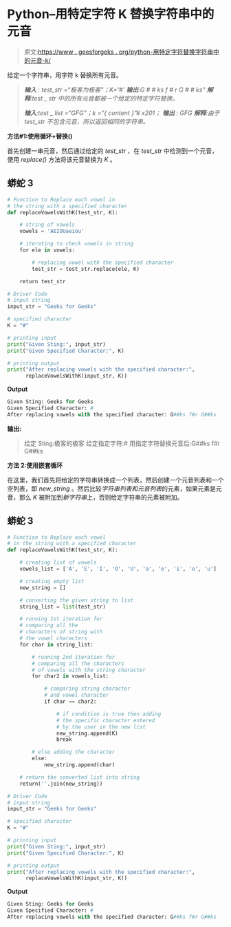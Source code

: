 # Python–用特定字符 K 替换字符串中的元音

> 原文:[https://www . geesforgeks . org/python-用特定字符替换字符串中的元音-k/](https://www.geeksforgeeks.org/python-replace-vowels-in-a-string-with-a-specific-character-k/)

给定一个字符串，用字符 k 替换所有元音。

> ***输入** : test_str =“极客为极客”；K='#'*
> ***输出**:*G # # ks f # r G # # ks*"*
> ***解释**:test _ str 中的所有元音都被一个给定的特定字符替换。*
> 
> ***输入**:test _ list =“GFG”；k =“{ content }”# x201；*
> ***输出** : GFG*
> ***解释**:由于 test_str 不包含元音，所以返回相同的字符串。*

**方法#1:使用循环+替换()**

首先创建一串元音，然后通过给定的 *test_str* 、在 *test_str* 中检测到一个元音，使用 *replace()* 方法将该元音替换为 *K* 。

## 蟒蛇 3

```py
# Function to Replace each vowel in
# the string with a specified character
def replaceVowelsWithK(test_str, K):

    # string of vowels
    vowels = 'AEIOUaeiou'

    # iterating to check vowels in string
    for ele in vowels:

        # replacing vowel with the specified character
        test_str = test_str.replace(ele, K)

    return test_str

# Driver Code
# input string
input_str = "Geeks for Geeks"

# specified character
K = "#"

# printing input
print("Given Sting:", input_str)
print("Given Specified Character:", K)

# printing output
print("After replacing vowels with the specified character:",
      replaceVowelsWithK(input_str, K))
```

**Output**

```py
Given Sting: Geeks for Geeks
Given Specified Character: #
After replacing vowels with the specified character: G##ks f#r G##ks
```

**输出:**

> 给定 Sting:极客的极客
> 给定指定字符:#
> 用指定字符替换元音后:G##ks f#r G##ks

**方法 2:使用嵌套循环**

在这里，我们首先将给定的字符串转换成一个列表，然后创建一个元音列表和一个空列表，即 *new_string* 。然后比较*字符串列表和元音列表*的元素，如果元素是元音，那么 *K* 被附加到*新字符串*上，否则给定字符串的元素被附加。

## 蟒蛇 3

```py
# Function to Replace each vowel
# in the string with a specified character
def replaceVowelsWithK(test_str, K):

    # creating list of vowels
    vowels_list = ['A', 'E', 'I', 'O', 'U', 'a', 'e', 'i', 'o', 'u']

    # creating empty list
    new_string = []

    # converting the given string to list
    string_list = list(test_str)

    # running 1st iteration for
    # comparing all the
    # characters of string with
    # the vowel characters
    for char in string_list:

        # running 2nd iteration for
        # comparing all the characters
        # of vowels with the string character
        for char2 in vowels_list:

            # comparing string character
            # and vowel character
            if char == char2:

                # if condition is true then adding
                # the specific character entered
                # by the user in the new list
                new_string.append(K)
                break

        # else adding the character
        else:
            new_string.append(char)

    # return the converted list into string
    return(''.join(new_string))

# Driver Code
# input string
input_str = "Geeks for Geeks"

# specified character
K = "#"

# printing input
print("Given Sting:", input_str)
print("Given Specified Character:", K)

# printing output
print("After replacing vowels with the specified character:",
      replaceVowelsWithK(input_str, K))
```

**Output**

```py
Given Sting: Geeks for Geeks
Given Specified Character: #
After replacing vowels with the specified character: G##ks f#r G##ks
```